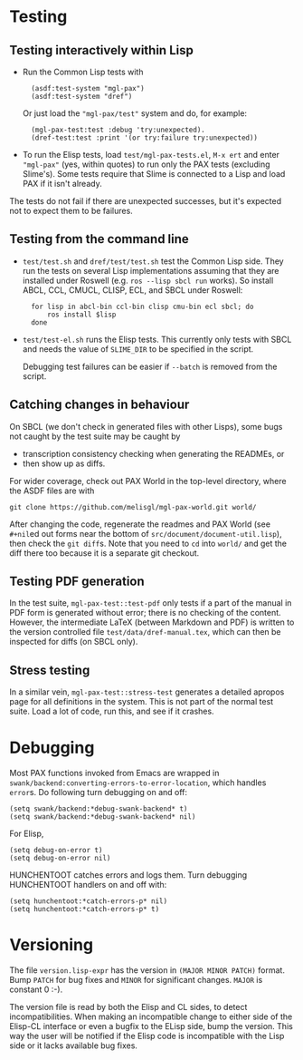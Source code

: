 Testing
=======

Testing interactively within Lisp
---------------------------------

- Run the Common Lisp tests with

        (asdf:test-system "mgl-pax")
        (asdf:test-system "dref")

    Or just load the `"mgl-pax/test"` system and do, for example:

        (mgl-pax-test:test :debug 'try:unexpected).
        (dref-test:test :print '(or try:failure try:unexpected))

- To run the Elisp tests, load `test/mgl-pax-tests.el`, `M-x ert` and
  enter `"mgl-pax"` (yes, within quotes) to run only the PAX tests
  (excluding Slime's). Some tests require that Slime is connected to a
  Lisp and load PAX if it isn't already.

The tests do not fail if there are unexpected successes, but it's
expected not to expect them to be failures.

Testing from the command line
-----------------------------

- `test/test.sh` and `dref/test/test.sh` test the Common Lisp side.
  They run the tests on several Lisp implementations assuming that
  they are installed under Roswell (e.g. `ros --lisp sbcl run` works).
  So install ABCL, CCL, CMUCL, CLISP, ECL, and SBCL under Roswell:

        for lisp in abcl-bin ccl-bin clisp cmu-bin ecl sbcl; do
            ros install $lisp
        done

- `test/test-el.sh` runs the Elisp tests. This currently only tests
  with SBCL and needs the value of `SLIME_DIR` to be specified in the
  script.

    Debugging test failures can be easier if `--batch` is removed from
    the script.

Catching changes in behaviour
-----------------------------

On SBCL (we don't check in generated files with other Lisps), some
bugs not caught by the test suite may be caught by

- transcription consistency checking when generating the READMEs, or
- then show up as diffs.

For wider coverage, check out PAX World in the top-level directory,
where the ASDF files are with

    git clone https://github.com/melisgl/mgl-pax-world.git world/

After changing the code, regenerate the readmes and PAX World (see
`#+nil`ed out forms near the bottom of
`src/document/document-util.lisp`), then check the `git diff`s. Note
that you need to `cd` into `world/` and get the diff there too because
it is a separate git checkout.

Testing PDF generation
----------------------

In the test suite, `mgl-pax-test::test-pdf` only tests if a part of
the manual in PDF form is generated without error; there is no
checking of the content. However, the intermediate LaTeX (between
Markdown and PDF) is written to the version controlled file
`test/data/dref-manual.tex`, which can then be inspected for diffs (on
SBCL only).

Stress testing
--------------

In a similar vein, `mgl-pax-test::stress-test` generates a detailed
apropos page for all definitions in the system. This is not part of
the normal test suite. Load a lot of code, run this, and see if it
crashes.


Debugging
=========

Most PAX functions invoked from Emacs are wrapped in
`swank/backend:converting-errors-to-error-location`, which handles
`error`s. Do following turn debugging on and off:

    (setq swank/backend:*debug-swank-backend* t)
    (setq swank/backend:*debug-swank-backend* nil)

For Elisp,

    (setq debug-on-error t)
    (setq debug-on-error nil)

HUNCHENTOOT catches errors and logs them. Turn debugging HUNCHENTOOT
handlers on and off with:

    (setq hunchentoot:*catch-errors-p* nil)
    (setq hunchentoot:*catch-errors-p* t)


Versioning
==========

The file `version.lisp-expr` has the version in `(MAJOR MINOR PATCH)`
format. Bump `PATCH` for bug fixes and `MINOR` for significant
changes. `MAJOR` is constant 0 :-).

The version file is read by both the Elisp and CL sides, to detect
incompatibilities. When making an incompatible change to either side
of the Elisp-CL interface or even a bugfix to the ELisp side, bump the
version. This way the user will be notified if the Elisp code is
incompatible with the Lisp side or it lacks available bug fixes.
